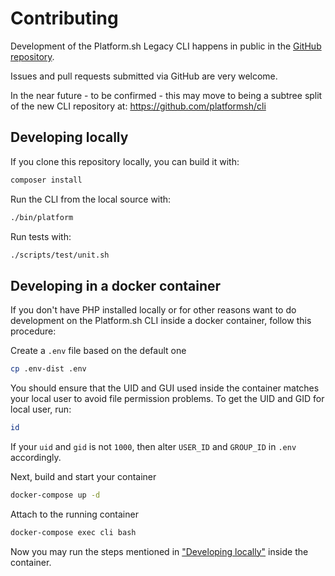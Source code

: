 # Contributing

Development of the Platform.sh Legacy CLI happens in public in the
[GitHub repository](https://github.com/platformsh/legacy-cli).

Issues and pull requests submitted via GitHub are very welcome.

In the near future - to be confirmed - this may move to being a subtree split
of the new CLI repository at: https://github.com/platformsh/cli

## Developing locally

If you clone this repository locally, you can build it with:

```sh
composer install
```

Run the CLI from the local source with:

```sh
./bin/platform
```

Run tests with:

```sh
./scripts/test/unit.sh
```

## Developing in a docker container

If you don't have PHP installed locally or for other reasons want to do development on the
Platform.sh CLI inside a docker container, follow this procedure:

Create a `.env` file based on the default one

```sh
cp .env-dist .env
```

You should ensure that the UID and GUI used inside the container matches your local user to avoid file permission problems.
To get the UID and GID for local user, run:

```sh
id
```

If your `uid` and `gid` is not `1000`, then alter `USER_ID` and `GROUP_ID` in `.env` accordingly.


Next, build and start your container

```sh
docker-compose up -d
```

Attach to the running container

```sh
docker-compose exec cli bash
```

Now you may run the steps mentioned in ["Developing locally"](#Developing-locally) inside the container.

